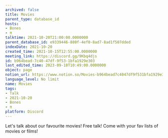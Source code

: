 ```yaml
---
archived: false
title: Movies
parent_type: database_id
hosts:
- Bones
- π
talktime: 2021-10-20T21:00:00.0000000
parent_database_id: e9339446-880f-4ef0-8ad7-8ad1f507dded
indexDate: 2021-10-20
created_time: 2021-10-15T12:55:00.0000000
meeting_link: https://discord.gg/9Kbq4djs
id: b964bead-7c40-47df-9f53-1bfa1929e303
last_edited_time: 2023-09-18T10:49:00.0000000
object: page
notion_url: https://www.notion.so/Movies-b964bead7c4047df9f531bfa1929e303
language_level: No limit
name: Movies
tags:
- Talk
- 2021-10-20
- Bones
- π
platform: Discord
---
```


Let's talk about our favourite movies!
Free talk! Come with your fav lists of movies or films!


